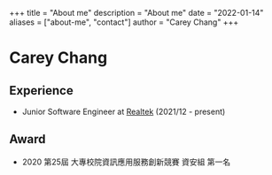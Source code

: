 +++
title = "About me"
description = "About me"
date = "2022-01-14"
aliases = ["about-me", "contact"]
author = "Carey Chang"
+++

# Carey Chang

## Experience

- Junior Software Engineer at [Realtek](https://www.realtek.com/) (2021/12 - present)

## Award

- 2020 第25屆 ⼤專校院資訊應⽤服務創新競賽 資安組 第⼀名